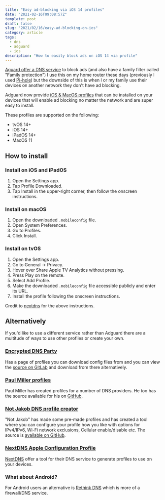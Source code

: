 ```yaml
---
title: "Easy ad-blocking via iOS 14 profiles"
date: "2021-02-16T09:08:57Z"
template: post
draft: false
slug: "2021/02/16/easy-ad-blocking-on-ios"
category: article
tags:
  - dns
  - adguard
  - ios
description: "How to easily block ads on iOS 14 via profile"
---
```


[Aguard offer a DNS service](https://adguard.com/en/adguard-dns/overview.html) to block ads (and also have a family filter called "Family protection") I use this on my home router these days (previously I used [Pi-hole](https://andrewford.co.nz/2018/08/03/an-almost-ad-free-household)) but the downside of this is when I or my family use their devices on another network they don't have ad blocking.

Adguard now provide [iOS & MacOS profiles](https://adguard.com/en/blog/encrypted-dns-ios-14.html) that can be installed on your devices that will enable ad blocking no matter the network and are super easy to install.

These profiles are supported on the following:

- tvOS 14+
- iOS 14+
- iPadOS 14+
- MacOS 11

## How to install

### Install on iOS and iPadOS

1. Open the Settings app.
2. Tap Profile Downloaded.
3. Tap Install in the upper-right corner, then follow the onscreen instructions.

### Install on macOS

1. Open the downloaded `.mobileconfig` file.
2. Open System Preferences.
3. Go to Profiles.
4. Click Install.

### Install on tvOS

1. Open the Settings app.
2. Go to General → Privacy.
3. Hover over Share Apple TV Analytics without pressing.
4. Press Play on the remote.
5. Select Add Profile.
6. Make the downloaded `.mobileconfig` file accessible publicly and enter its URL.
7. Install the profile following the onscreen instructions.

Credit to [nextdns](https://apple.nextdns.io) for the above instructions.

## Alternatively

If you'd like to use a different service rather than Adguard there are a multitude of ways to use other profiles or create your own.

### [Encrypted DNS Party](https://encrypted-dns.party)

Has a page of profiles you can download config files from and you can view the [source on GitLab](https://gitlab.com/nitrohorse/ios14-encrypted-dns-mobileconfigs) and download from there alternatively.

### [Paul Miller profiles](https://paulmillr.com/posts/encrypted-dns/)

Paul Miller has created profiles for a number of DNS providers. He too has the source available for his on [GitHub](https://github.com/paulmillr/encrypted-dns).

### [Not Jakob DNS profile creator](https://dns.notjakob.com)

"Not Jakob" has made some pre-made profiles and has created a tool where you can configure your profile how you like with options for IPv4/IPv6, Wi-Fi network exclusions, Cellular enable/disable etc. The source is [available on GitHub](https://github.com/fyr77/dns-mobileconfig).

### [NextDNS Apple Configuration Profile](https://apple.nextdns.io)

[NextDNS](https://nextdns.io) offer a tool for their DNS service to generate profiles to use on your devices.

### What about Android?

For Android users an alternative is [Rethink DNS](https://www.bravedns.com) which is more of a firewall/DNS service.
